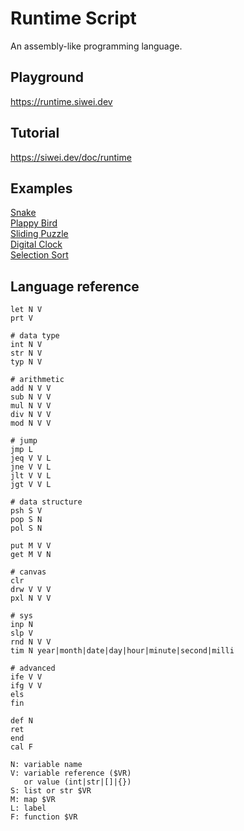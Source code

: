 # Runtime Script
An assembly-like programming language.

## Playground
https://runtime.siwei.dev

## Tutorial
https://siwei.dev/doc/runtime

## Examples
[Snake](https://runtime.siwei.dev/?src=snake)  
[Plappy Bird](https://runtime.siwei.dev/?src=bird)  
[Sliding Puzzle](https://runtime.siwei.dev/?src=puzzle)  
[Digital Clock](https://runtime.siwei.dev/?src=clock)  
[Selection Sort](https://runtime.siwei.dev/?src=sort)  

## Language reference
```
let N V
prt V

# data type
int N V
str N V
typ N V

# arithmetic
add N V V
sub N V V
mul N V V
div N V V
mod N V V

# jump
jmp L
jeq V V L
jne V V L
jlt V V L
jgt V V L

# data structure
psh S V
pop S N
pol S N

put M V V
get M V N

# canvas
clr
drw V V V
pxl N V V

# sys
inp N
slp V
rnd N V V
tim N year|month|date|day|hour|minute|second|milli

# advanced
ife V V
ifg V V
els
fin

def N
ret
end
cal F
```
```
N: variable name
V: variable reference ($VR)
   or value (int|str|[]|{})
S: list or str $VR
M: map $VR
L: label
F: function $VR
```
